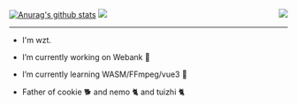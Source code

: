 [![Anurag's github stats](https://github-readme-stats.vercel.app/api?username=genuifx&show_icons=true&theme=vue)](https://github.com/genuifx)
<img src="https://github-readme-stats.vercel.app/api?username=genuifx&show_icons=true&theme=vue" />
<img align="right" src="https://github-readme-stats.vercel.app/api/top-langs/?username=genuifx&layout=compact" style="display: block; margin: 0 auto;" />

<hr />



- I'm wzt.

- I’m currently working on Webank 🔭

- I’m currently learning WASM/FFmpeg/vue3 🤔

- Father of cookie 🐕 and nemo 🐈 and tuizhi 🐈 




<!--
**Genuifx/Genuifx** is a ✨ _special_ ✨ repository because its `README.md` (this file) appears on your GitHub profile.

Here are some ideas to get you started:

- 🔭 I’m currently working on ...
- 🌱 I’m currently learning ...
- 👯 I’m looking to collaborate on ...
- 🤔 I’m looking for help with ...
- 💬 Ask me about ...
- 📫 How to reach me: ...
- 😄 Pronouns: ...
- ⚡ Fun fact: ...
-->
